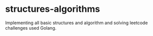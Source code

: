 # structures-algorithms
Implementing all basic structures and algorithm and solving leetcode challenges used Golang.
